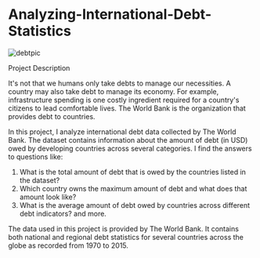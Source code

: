 # Analyzing-International-Debt-Statistics
![debtpic](https://user-images.githubusercontent.com/50262369/205012621-8d533dfd-e3f0-44a2-934f-a96a7e334652.png)

Project Description

It's not that we humans only take debts to manage our necessities. A country may also take debt to manage its economy. For example, infrastructure spending is one costly ingredient required for a country's citizens to lead comfortable lives. The World Bank is the organization that provides debt to countries.

In this project, I analyze international debt data collected by The World Bank. 
The dataset contains information about the amount of debt (in USD) owed by developing countries across several categories. 
I find the answers to questions like: 

  1. What is the total amount of debt that is owed by the countries listed in the dataset? 
  2. Which country owns the maximum amount of debt and what does that amount look like? 
  3. What is the average amount of debt owed by countries across different debt indicators? and more. 

The data used in this project is provided by The World Bank. It contains both national and regional debt statistics for several countries across the globe as recorded from 1970 to 2015.

